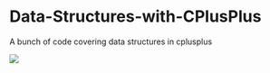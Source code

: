 # Data-Structures-with-CPlusPlus
A bunch of code covering data structures in cplusplus

<img src="http://www.cs.umd.edu/~mount/420/network.gif" align="center" >

